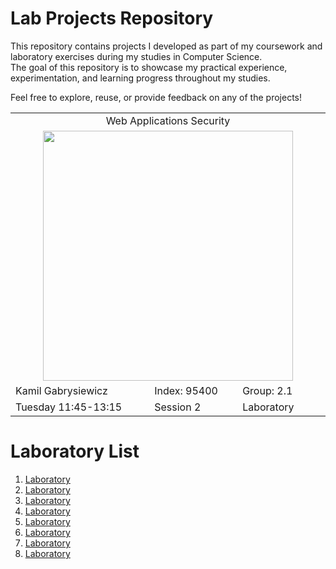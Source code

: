 # Lab Projects Repository

This repository contains projects I developed as part of my coursework and laboratory exercises during my studies in Computer Science.  
The goal of this repository is to showcase my practical experience, experimentation, and learning progress throughout my studies.

Feel free to explore, reuse, or provide feedback on any of the projects!

<table align='center'>
  <tr> <td colspan='3' align='center' width='884px'> Web Applications Security </td> </tr>
  <tr> <td colspan="3" align='center'> <img src='https://github.com/Gabrysiewicz/Programowanie-aplikacji-w-chmurze-obliczeniowe/blob/main/logo_politechniki_lubelskiej.jpg' width="400px" height="400px"></td> </tr>
  <tr> <td> Kamil Gabrysiewicz </td> <td> Index: 95400 </td> <td> Group: 2.1 </td> </tr>  
  <tr> <td> Tuesday 11:45-13:15 </td> <td> Session 2 </td> <td> Laboratory </td></tr>  
</table>

# Laboratory List
<ol>
	<li><a href='https://github.com/Gabrysiewicz/S9_Web-Applications-Security/tree/lab1'> Laboratory</a></li>
	<li><a href='https://github.com/Gabrysiewicz/S9_Web-Applications-Security/tree/lab2'> Laboratory</a></li>
	<li><a href='https://github.com/Gabrysiewicz/S9_Web-Applications-Security/tree/lab3'> Laboratory</a></li>
	<li><a href='https://github.com/Gabrysiewicz/S9_Web-Applications-Security/tree/lab4'> Laboratory</a></li>
	<li><a href='https://github.com/Gabrysiewicz/S9_Web-Applications-Security/tree/lab5'> Laboratory</a></li>
	<li><a href='https://github.com/Gabrysiewicz/S9_Web-Applications-Security/tree/lab6'> Laboratory</a></li>
	<li><a href='https://github.com/Gabrysiewicz/S9_Web-Applications-Security/tree/lab7'> Laboratory</a></li>
	<li><a href='https://github.com/Gabrysiewicz/S9_Web-Applications-Security/tree/lab8'> Laboratory</a></li>
</ol>
